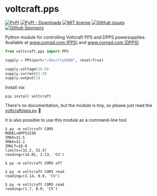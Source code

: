 # voltcraft.pps

[![PyPI](https://img.shields.io/pypi/v/voltcraft)](https://pypi.org/project/voltcraft/)
[![PyPI - Downloads](https://img.shields.io/pypi/dm/voltcraft?label=pypi)](https://pypi.org/project/voltcraft/)
[![MIT license](http://img.shields.io/badge/license-MIT-yellowgreen.svg)](http://opensource.org/licenses/MIT)
[![GitHub issues](https://img.shields.io/github/issues/ap--/voltcraft.svg)](https://github.com/ap--/voltcraft/issues)
[![Github Sponsors](https://img.shields.io/badge/github-sponsors-blue)](https://github.com/sponsors/ap--)

Python module for controlling Voltcraft PPS and DPPS powersupplies.
<br>Available at [www.conrad.com (PPS)](https://www.conrad.com/search?search=voltcraft%20pps)
and [www.conrad.com (DPPS)](https://www.conrad.com/search?search=voltcraft%20dpps)

```python
from voltcraft.pps import PPS

supply = PPS(port="/dev/ttyUSB0", reset=True)

supply.voltage(10.0)
supply.current(2.0)
supply.output(1)
```

Install via:
```console
pip install voltcraft
```

There's no documentation, but the module is tiny, so please just read the [voltcraft/pps.py](voltcraft/pps.py) :sparkling_heart:

It is also possible to use this module as a command-line tool

```shell
$ py -m voltcraft COM3
MODEL=DPPS3230
IMAX=31.5
VMAX=32.2
IMULT=10.0
limits=(32.2, 31.5)
reading=(14.01, 2.13, 'CV')

$ py -m voltcraft COM3 off

$ py -m voltcraft COM3 read
reading=(3.14, 0.0, 'CV')

$ py -m voltcraft COM3 read
reading=(1.7, 0.0, 'CV')
```
